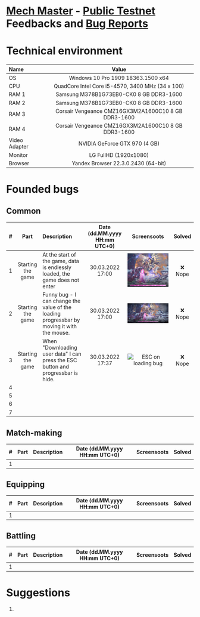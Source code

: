 # [Mech Master](https://mechmaster.io/) - [Public Testnet](https://app.mechmaster.io/#/beta-testing-event) Feedbacks and [Bug Reports](https://docs.google.com/forms/d/e/1FAIpQLSfzVRnz5X3jwkpQUp91PRkywLLcGz4rXita7jHucglejoIZMA/viewform)

# Technical environment

|Name|Value|
|:---|:---:|
|OS|Windows 10 Pro 1909 18363.1500 x64|
|CPU|QuadCore Intel Core i5-4570, 3400 MHz (34 x 100)|
|RAM 1|Samsung M378B1G73EB0-CK0	8 GB DDR3-1600|
|RAM 2|Samsung M378B1G73EB0-CK0	8 GB DDR3-1600|
|RAM 3|Corsair Vengeance CMZ16GX3M2A1600C10	8 GB DDR3-1600|
|RAM 4|Corsair Vengeance CMZ16GX3M2A1600C10	8 GB DDR3-1600|
|Video Adapter|NVIDIA GeForce GTX 970 (4 GB)|
|Monitor|LG FullHD (1920x1080)|
|Browser|Yandex Browser 22.3.0.2430 (64-bit)|

# Founded bugs

## Common

|#|Part|Description|Date (dd.MM.yyyy HH:mm UTC+0)|Screensoots|Solved|
|-|:--:|:----------|:---------------------------:|:---------:|:----:|
|1|Starting the game|At the start of the game, data is endlessly loaded, the game does not enter|30.03.2022 17:00|![Endless loading](img/bugs/mm_endless_loading.png)|:x: Nope|
|2|Starting the game|Funny bug - I can change the value of the loading progressbar by moving it with the mouse.|30.03.2022 17:00|![Funny bug](img/bugs/mm_change_loading_value.gif)|:x: Nope|
|3|Starting the game|When "Downloading user data" I can press the ESC button and progressbar is hide.|30.03.2022 17:37|![ESC on loading bug](img/bugs/mm_loading_esc.gif)|:x: Nope|
|4||||||
|5||||||
|6||||||
|7||||||

## Match-making

|#|Part|Description|Date (dd.MM.yyyy HH:mm UTC+0)|Screensoots|Solved|
|-|:--:|:----------|:---------------------------:|:---------:|:----:|
|1||||||

## Equipping

|#|Part|Description|Date (dd.MM.yyyy HH:mm UTC+0)|Screensoots|Solved|
|-|:--:|:----------|:---------------------------:|:---------:|:----:|
|1||||||

## Battling

|#|Part|Description|Date (dd.MM.yyyy HH:mm UTC+0)|Screensoots|Solved|
|-|:--:|:----------|:---------------------------:|:---------:|:----:|
|1||||||

# Suggestions

1. 
